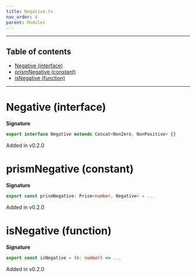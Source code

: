 ```yaml
---
title: Negative.ts
nav_order: 4
parent: Modules
---
```


---

<h2 class="text-delta">Table of contents</h2>

- [Negative (interface)](#negative-interface)
- [prismNegative (constant)](#prismnegative-constant)
- [isNegative (function)](#isnegative-function)

---

# Negative (interface)

**Signature**

```ts
export interface Negative extends Concat<NonZero, NonPositive> {}
```

Added in v0.2.0

# prismNegative (constant)

**Signature**

```ts
export const prismNegative: Prism<number, Negative> = ...
```

Added in v0.2.0

# isNegative (function)

**Signature**

```ts
export const isNegative = (n: number) => ...
```

Added in v0.2.0
